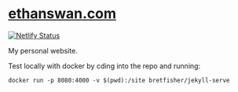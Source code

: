 # [ethanswan.com](https://ethanswan.com)

[![Netlify Status](https://api.netlify.com/api/v1/badges/5c5270e1-d609-4a19-9798-43c634a951e2/deploy-status)](https://app.netlify.com/sites/ethanswan/deploys)

My personal website.

Test locally with docker by cding into the repo and running:
```
docker run -p 8080:4000 -v $(pwd):/site bretfisher/jekyll-serve
```

